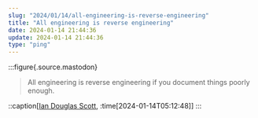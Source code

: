 ```yaml
---
slug: "2024/01/14/all-engineering-is-reverse-engineering"
title: "All engineering is reverse engineering"
date: 2024-01-14 21:44:36
update: 2024-01-14 21:44:36
type: "ping"
---
```


:::figure{.source.mastodon}
> All engineering is reverse engineering if you document things poorly enough.

::caption[[Ian Douglas Scott](https://fosstodon.org/@ids1024/111751290442259763), :time[2024-01-14T05:12:48]]
:::
